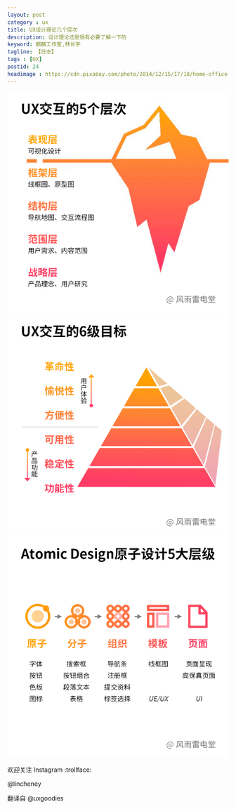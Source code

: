 ```yaml
---
layout: post
category : ux
title: UX设计理论几个层次
description: 设计理论还是很有必要了解一下的
keyword: 麒麟工作室,林长宇
tagline: 【日志】
tags : [UX]
postid: 24
headimage : https://cdn.pixabay.com/photo/2014/12/15/17/18/home-office-569359_960_720.jpg
---
```


![ins](/images/2019/20191231/page1.png)
![ins](/images/2019/20191231/page2.png)
![ins](/images/2019/20191231/page3.png)

欢迎关注 Instagram :trollface:

@lincheney

翻译自 @uxgoodies
